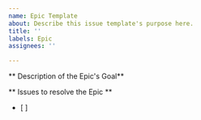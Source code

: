 ```yaml
---
name: Epic Template
about: Describe this issue template's purpose here.
title: ''
labels: Epic
assignees: ''

---
```


** Description of the Epic's Goal**

** Issues to resolve the Epic **
- [ ]
